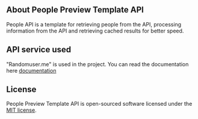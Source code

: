 ## About People Preview Template API

People API is a template for retrieving people from the API, processing information from the API and retrieving cached results for better speed.

## API service used

"Randomuser.me" is used in the project. You can read the documentation here [documentation](https://randomuser.me/documentations)

## License

People Preview Template API is open-sourced software licensed under the [MIT license](https://opensource.org/licenses/MIT).
